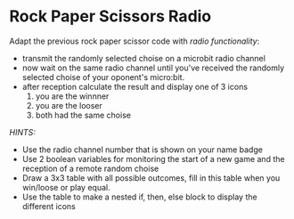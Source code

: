 # Rock Paper Scissors Radio
Adapt the previous rock paper scissor code with *radio functionality*:
- transmit the randomly selected choise on a microbit radio channel
- now wait on the same radio channel until you've received the randomly selected choise of your oponent's micro:bit.
- after reception calculate the result and display one of 3 icons 
  1. you are the winnner
  2. you are the looser
  3. both had the same choise


*HINTS:*
- Use the radio channel number that is shown on your name badge
- Use 2 boolean variables for monitoring the start of a new game and the reception of a remote random choise
- Draw a 3x3 table with all possible outcomes, fill in this table when you win/loose or play equal.
- Use the table to make a nested if, then, else block to display the different icons
  
